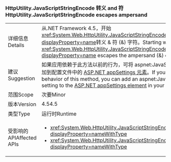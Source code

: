 ### <a name="httputilityjavascriptstringencode-escapes-ampersand"></a><span data-ttu-id="d8dff-101">HttpUtility.JavaScriptStringEncode 转义 and 符</span><span class="sxs-lookup"><span data-stu-id="d8dff-101">HttpUtility.JavaScriptStringEncode escapes ampersand</span></span>

|   |   |
|---|---|
|<span data-ttu-id="d8dff-102">详细信息</span><span class="sxs-lookup"><span data-stu-id="d8dff-102">Details</span></span>|<span data-ttu-id="d8dff-103">从.NET Framework 4.5，开始<xref:System.Web.HttpUtility.JavaScriptStringEncode(System.String)?displayProperty=name>转义 & 符 (&amp;) 字符。</span><span class="sxs-lookup"><span data-stu-id="d8dff-103">Starting with the .NET Framework 4.5, <xref:System.Web.HttpUtility.JavaScriptStringEncode(System.String)?displayProperty=name> escapes the ampersand (&amp;) character.</span></span>|
|<span data-ttu-id="d8dff-104">建议</span><span class="sxs-lookup"><span data-stu-id="d8dff-104">Suggestion</span></span>|<span data-ttu-id="d8dff-105">如果应用依赖于此方法以前的行为，可将 aspnet:JavaScriptDoNotEncodeAmpersand 设置添加到配置文件中的 [ASP.NET appSettings 元素](https://msdn.microsoft.com/library/hh975440.aspx)。</span><span class="sxs-lookup"><span data-stu-id="d8dff-105">If your app depends on the previous behavior of this method, you can add an aspnet:JavaScriptDoNotEncodeAmpersand setting to the [ASP.NET appSettings element](https://msdn.microsoft.com/library/hh975440.aspx) in your configuration file.</span></span>|
|<span data-ttu-id="d8dff-106">范围</span><span class="sxs-lookup"><span data-stu-id="d8dff-106">Scope</span></span>|<span data-ttu-id="d8dff-107">次要</span><span class="sxs-lookup"><span data-stu-id="d8dff-107">Minor</span></span>|
|<span data-ttu-id="d8dff-108">版本</span><span class="sxs-lookup"><span data-stu-id="d8dff-108">Version</span></span>|<span data-ttu-id="d8dff-109">4.5</span><span class="sxs-lookup"><span data-stu-id="d8dff-109">4.5</span></span>|
|<span data-ttu-id="d8dff-110">类型</span><span class="sxs-lookup"><span data-stu-id="d8dff-110">Type</span></span>|<span data-ttu-id="d8dff-111">运行时</span><span class="sxs-lookup"><span data-stu-id="d8dff-111">Runtime</span></span>|
|<span data-ttu-id="d8dff-112">受影响的 API</span><span class="sxs-lookup"><span data-stu-id="d8dff-112">Affected APIs</span></span>|<ul><li><xref:System.Web.HttpUtility.JavaScriptStringEncode(System.String)?displayProperty=nameWithType></li><li><xref:System.Web.HttpUtility.JavaScriptStringEncode(System.String,System.Boolean)?displayProperty=nameWithType></li></ul>|

